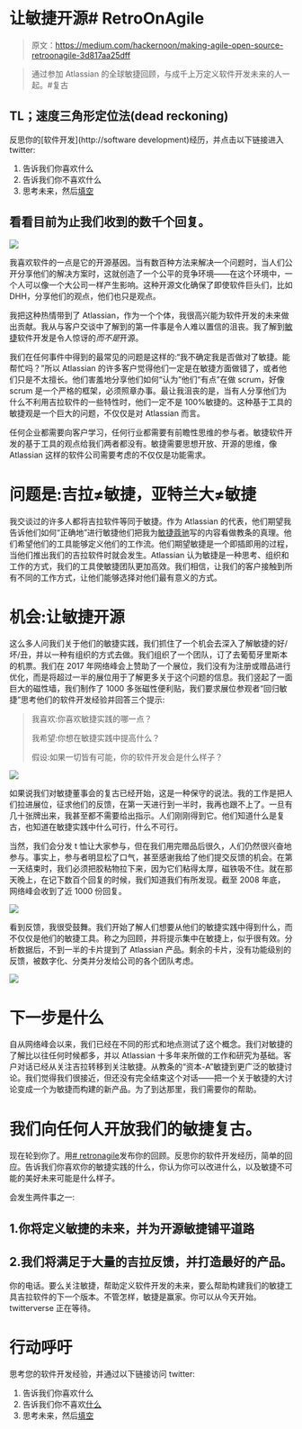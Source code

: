 # 让敏捷开源# RetroOnAgile

> 原文：<https://medium.com/hackernoon/making-agile-open-source-retroonagile-3d817aa25dff>

> 通过参加 Atlassian 的全球敏捷回顾，与成千上万定义软件开发未来的人一起。#复古

## TL；速度三角形定位法(dead reckoning)

反思你的[软件开发](http://software development)经历，并点击以下链接进入 twitter:

1.  告诉我们你喜欢什么
2.  告诉我们你不喜欢什么
3.  思考未来，然后[填空](https://twitter.com/intent/tweet?text=%23WhatIf(in%20an%20impossibly%20good%20future%20what%20might%20your%20agile%20practice%20look%20like)%20%23RetroOnAgile)

## 看看目前为止我们收到的数千个回复。

![](img/8bb72dd475d59cd3663dc42e7e118bb3.png)

我喜欢软件的一点是它的开源基因。当有数百种方法来解决一个问题时，当人们公开分享他们的解决方案时，这就创造了一个公平的竞争环境——在这个环境中，一个人可以像一个大公司一样产生影响。这种开源文化确保了即使软件巨头们，比如 DHH，分享他们的观点，他们也只是观点。

我把这种热情带到了 Atlassian，作为一个个体，我很高兴能为软件开发的未来做出贡献。我从与客户交谈中了解到的第一件事是令人难以置信的沮丧。我了解到[敏捷](https://hackernoon.com/tagged/agile)软件开发是令人惊讶的*而不是*开源。

我们在任何事件中得到的最常见的问题是这样的:“我不确定我是否做对了敏捷。能帮忙吗？”所以 Atlassian 的许多客户觉得他们一定是在敏捷方面做错了，或者他们只是不太擅长。他们害羞地分享他们如何“认为”他们“有点”在做 scrum，好像 scrum 是一个严格的框架，必须照章办事。最让我沮丧的是，当有人分享他们为什么不利用吉拉软件的一些特性时，他们一定不是 100%敏捷的。这种基于工具的敏捷观是一个巨大的问题，不仅仅是对 Atlassian 而言。

任何企业都需要向客户学习，任何行业都需要有前瞻性思维的参与者。敏捷软件开发的基于工具的观点给我们两者都没有。敏捷需要思想开放、开源的思维，像 Atlassian 这样的软件公司需要考虑的不仅仅是功能需求。

# 问题是:吉拉≠敏捷，亚特兰大≠敏捷

我交谈过的许多人都将吉拉软件等同于敏捷。作为 Atlassian 的代表，他们期望我告诉他们如何“正确地”进行敏捷他们把我为[敏捷蔻驰](https://www.atlassian.com/agile)写的内容看做教条的真理。他们希望他们的工具能够定义他们的工作流。他们期望敏捷是一个即插即用的过程，当他们推出我们的吉拉软件时就会发生。Atlassian 认为敏捷是一种思考、组织和工作的方式，我们的工具使敏捷团队更加高效。我们相信，让我们的客户接触到所有不同的工作方式，让他们能够选择对他们最有意义的方式。

# 机会:让敏捷开源

这么多人问我们关于他们的敏捷实践，我们抓住了一个机会去深入了解敏捷的好/坏/丑，并以一种有组织的方式去做。我们组织了一个团队，订了去葡萄牙里斯本的机票。我们在 2017 年网络峰会上赞助了一个展位，我们没有为注册或赠品进行优化，而是将超过一半的展位用于了解更多关于这个问题的信息。我们竖起了一面巨大的磁性墙，我们制作了 1000 多张磁性便利贴，我们要求展位参观者“回归敏捷”思考他们的软件开发经验并回答三个提示:

> 我喜欢:你喜欢敏捷实践的哪一点？
> 
> 我希望:你想在敏捷实践中提高什么？
> 
> 假设:如果一切皆有可能，你的软件开发会是什么样子？

![](img/b967187f4a1d41cdac09236c6dfaeb7e.png)

如果说我们对敏捷董事会的复古已经开始，这是一种保守的说法。我的工作是把人们拉进展位，征求他们的反馈，在第一天进行到一半时，我再也跟不上了。一旦有几十张牌出来，我甚至都不需要给出指示。人们刚刚得到它。他们知道什么是复古，也知道在敏捷实践中什么可行，什么不可行。

当然，我们会分发 t 恤让大家参与，但在我们用完赠品后很久，人们仍然很兴奋地参与。事实上，参与者明显松了口气，甚至感谢我给了他们提交反馈的机会。在第一天结束时，我们必须把胶粘物拉下来，因为它们粘得太厚，磁铁吸不住。就在那天晚上，在记下数百个回复的时候，我们知道我们有所发现。截至 2008 年底，网络峰会收到了近 1000 份回复。

![](img/949dce0074e3d98c7180e97719c1e140.png)

看到反馈，我很受鼓舞。我们开始了解人们想要从他们的敏捷实践中得到什么，而不仅仅是他们的敏捷工具。称之为回顾，并将提示集中在敏捷上，似乎很有效。分析数据后，不到一半的卡片提到了 Atlassian 产品。剩余的卡片，没有功能级别的反馈，被数字化、分类并分发给公司的各个团队考虑。

![](img/d9a15aadc5d59281dc94ac90e959caa7.png)

# 下一步是什么

自从网络峰会以来，我们已经在不同的形式和地点测试了这个概念。我们对敏捷的了解比以往任何时候都多，并以 Atlassian 十多年来所做的工作和研究为基础。客户对话已经从关注吉拉转移到关注敏捷。从教条的“资本-A”敏捷到更广泛的敏捷讨论。我们觉得我们很接近，但还没有完全结束这个对话——把一个关于敏捷的大讨论变成一个为敏捷而构建的新产品。为了到达那里，我们需要你的帮助。

# 我们向任何人开放我们的敏捷复古。

现在轮到你了。用[# retronagile](https://twitter.com/hashtag/RetroOnAgile)发布你的回顾。反思你的软件开发经历，简单的回应。告诉我们你喜欢你的敏捷实践的什么，你认为你可以改进什么，以及敏捷不可能的美好未来可能是什么样子。

会发生两件事之一:

## 1.你将定义敏捷的未来，并为开源敏捷铺平道路

## 2.我们将满足于大量的吉拉反馈，并打造最好的产品。

你的电话。要么关注敏捷，帮助定义软件开发的未来，要么帮助构建我们的敏捷工具吉拉软件的下一个版本。不管怎样，敏捷是赢家。你可以从今天开始。twitterverse 正在等待。

# 行动呼吁

思考您的软件开发经验，并通过以下链接访问 twitter:

1.  告诉我们你喜欢什么
2.  告诉我们你不喜欢[什么](https://twitter.com/intent/tweet?text=%23IWish%20(what%27s%20one%20thing%20you%27d%20like%20to%20improve%20about%20your%20agile%20practice)%20%23RetroOnAgile)
3.  思考未来，然后[填空](https://twitter.com/intent/tweet?text=%23WhatIf(in%20an%20impossibly%20good%20future%20what%20might%20your%20agile%20practice%20look%20like)%20%23RetroOnAgile)